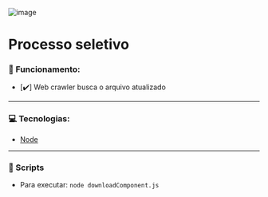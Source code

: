 ![image](https://static.wixstatic.com/media/b91e09_95ec298e6ed645d197af640983985c6c~mv2.png/v1/fill/w_234,h_56,al_c,q_85,usm_0.66_1.00_0.01/logo_ic_v5_20210604_a4_logo_hQ.webp)

# Processo seletivo

### 📄 Funcionamento:
- [✔️] Web crawler busca o arquivo atualizado
---

### 💻 Tecnologias:
- [Node](https://nodejs.org/)

---

### 🚀 Scripts
- Para executar: `node downloadComponent.js`
